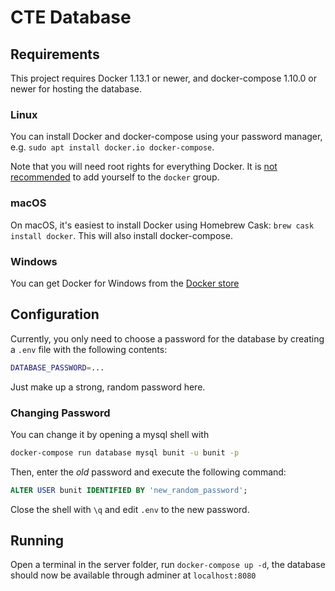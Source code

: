# CTE Database
## Requirements
This project requires Docker 1.13.1 or newer, and docker-compose 1.10.0 or
newer for hosting the database.

### Linux
You can install Docker and docker-compose using your password manager, e.g.
`sudo apt install docker.io docker-compose`.

Note that you will need root rights for everything Docker. It is
[not recommended][docker-attack-surface] to add yourself to the `docker` group.

### macOS
On macOS, it's easiest to install Docker using Homebrew Cask:
`brew cask install docker`. This will also install docker-compose.


### Windows
You can get Docker for Windows from the [Docker store][docker-windows]

## Configuration
Currently, you only need to choose a password for the database by creating a
`.env` file with the following contents:

```sh
DATABASE_PASSWORD=...
```

Just make up a strong, random password here.

### Changing Password
You can change it by opening a mysql shell with

```sh
docker-compose run database mysql bunit -u bunit -p
```

Then, enter the *old* password and execute the following command:

```sql
ALTER USER bunit IDENTIFIED BY 'new_random_password';
```

Close the shell with `\q` and edit `.env` to the new password.

## Running
Open a terminal in the server folder, run `docker-compose up -d`, the database should now be available through adminer at `localhost:8080`


[docker-install]: https://docs.docker.com/install/
[docker-compose-install]: https://docs.docker.com/compose/install/
[docker-windows]: https://store.docker.com/editions/community/docker-ce-desktop-windows
[docker-attack-surface]: https://docs.docker.com/engine/security/security/#docker-daemon-attack-surface

